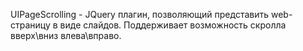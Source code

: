 UIPageScrolling - JQuery плагин, позволяющий представить web-страницу в виде слайдов.
Поддерживает возможность скролла вверх\вниз влева\вправо.